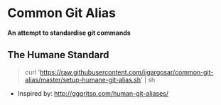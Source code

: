 Common Git Alias
==

**An attempt to standardise git commands**


The Humane Standard
--

>
> curl 'https://raw.githubusercontent.com/jigargosar/common-git-alias/master/setup-humane-git-alias.sh' | sh
>

* Inspired by: http://gggritso.com/human-git-aliases/